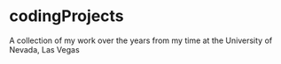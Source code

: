 # codingProjects
A collection of my work over the years from my time at the University of Nevada, Las Vegas
